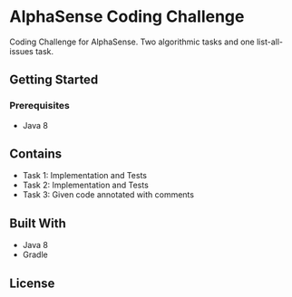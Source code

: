 # AlphaSense Coding Challenge

Coding Challenge for AlphaSense. Two algorithmic tasks and one list-all-issues task.

## Getting Started

### Prerequisites

* Java 8

## Contains

* Task 1: Implementation and Tests
* Task 2: Implementation and Tests
* Task 3: Given code annotated with comments

## Built With

* Java 8
* Gradle

## License